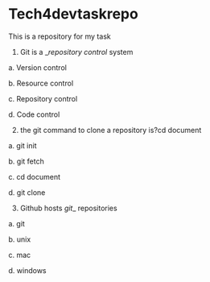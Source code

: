 # Tech4devtaskrepo
This is a repository for my task
1. Git is a __repository control_ system

  a. Version control

  b. Resource control

  c. Repository control

  d. Code control

2. the git command to clone a repository is?cd document 

  a. git init

  b. git fetch

  c. cd  document

  d. git clone

3. Github hosts _git__ repositories

  a. git

  b. unix

  c. mac

  d. windows
